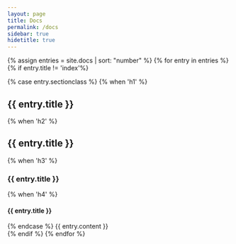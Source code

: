 ```yaml
---
layout: page
title: Docs
permalink: /docs
sidebar: true
hidetitle: true
---
```


{% assign entries = site.docs | sort: "number" %}
{% for entry in entries %}
    {% if entry.title != 'index'%}
<section id="{{ entry.sectionid }}" class="{{ entry.sectionclass }}">
{% case entry.sectionclass %}
{% when 'h1' %}
<h1>{{ entry.title }}</h1>
{% when 'h2' %}
<h2>{{ entry.title }}</h2>
{% when 'h3' %}
<h3>{{ entry.title }}</h3>
{% when 'h4' %}
<h4>{{ entry.title }}</h4>
{% endcase %}
{{ entry.content }}
</section>
{% endif %}
{% endfor %}

